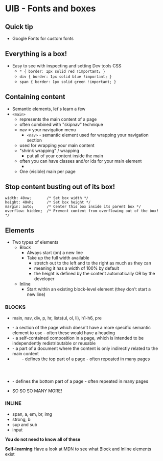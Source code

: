# UIB - Fonts and boxes

## Quick tip

- Google Fonts for custom fonts

## Everything is a box!

- Easy to see with inspecting and setting Dev tools CSS
  - `* { border: 1px solid red !important; }`
  - `div { border: 1px solid blue !important; }`
  - `span { border: 1px solid green !important; }`

## Containing content

- Semantic elements, let's learn a few
- `<main>`
  - represents the main content of a page
  - often combined with "skipnav" technique
  - nav = your navigation menu
    - `<nav>` - semantic element used for wrapping your navigation section
  - used for wrapping your main content
  - "shrink wrapping" / wrapping
    - put all of your content inside the main
  - often you can have classes and/or ids for your main element
    - <main class="container"></main>
  - One (visible) main per page

## Stop content busting out of its box!

    width: 40vw;       /* Set box width */
    height: 40vh;      /* Set box height */
    margin: auto;      /* Center this box inside its parent box */
    overflow: hidden;  /* Prevent content from overflowing out of the box! */

## Elements

- Two types of elements
  - Block
    - Always start (on) a new line
    - Take up the full width available
      - stretch out to the left and to the right as much as they can
      - meaning it has a width of 100% by default
      - the height is defined by the content automatically OR by the developer
  - Inline
    - Start within an existing block-level element (they don't start a new line)

### BLOCKS

- main, nav, div, p, hr, lists(ul, ol, li), h1-h6, pre
- <section>
    - a section of the page which doesn't have a more specific semantic element to use
    - often these would have a heading
- <article>
    - a self-contained composition in a page, which is intended to be independently redistributable or reusable
- <aside>
    - a part of a document where the content is only indirectly related to the main content
- <header>
    - defines the top part of a page
    - often repeated in many pages
- <footer>
    - defines the bottom part of a page
    - often repeated in many pages

- SO SO SO MANY MORE!

### INLINE

- span, a, em, br, img
- strong, b
- sup and sub
- input

**You do not need to know all of these**

**Self-learning** Have a look at MDN to see what Block and Inline elements exist
